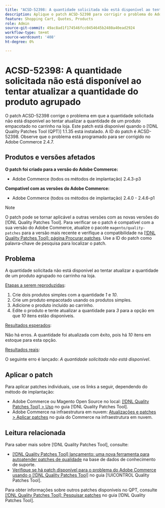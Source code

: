 ```yaml
---
title: "ACSD-52398: A quantidade solicitada não está disponível ao tentar atualizar a quantidade do produto agrupado"
description: Aplique o patch ACSD-52398 para corrigir o problema do Adobe Commerce em que a quantidade solicitada não está disponível ao tentar atualizar a quantidade de um produto empacotado no carrinho na loja.
feature: Shopping Cart, Quotes, Products
role: Admin
source-git-commit: 49ac8ad1f174546fcc0454645b2480a40ead2924
workflow-type: tm+mt
source-wordcount: '408'
ht-degree: 0%

---
```


# ACSD-52398: A quantidade solicitada não está disponível ao tentar atualizar a quantidade do produto agrupado

O patch ACSD-52398 corrige o problema em que a quantidade solicitada não está disponível ao tentar atualizar a quantidade de um produto empacotado no carrinho na loja. Este patch está disponível quando o [!DNL Quality Patches Tool (QPT)] 1.1.35 está instalado. A ID do patch é ACSD-52398. Observe que o problema está programado para ser corrigido no Adobe Commerce 2.4.7.

## Produtos e versões afetados

**O patch foi criado para a versão do Adobe Commerce:**

* Adobe Commerce (todos os métodos de implantação) 2.4.3-p3

**Compatível com as versões do Adobe Commerce:**

* Adobe Commerce (todos os métodos de implantação) 2.4.0 - 2.4.6-p1

>[!NOTE]
>
>O patch pode se tornar aplicável a outras versões com as novas versões do [!DNL Quality Patches Tool]. Para verificar se o patch é compatível com a sua versão do Adobe Commerce, atualize o pacote `magento/quality-patches` para a versão mais recente e verifique a compatibilidade na [[!DNL Quality Patches Tool]: página Procurar patches](https://experienceleague.adobe.com/tools/commerce-quality-patches/index.html). Use a ID do patch como palavra-chave de pesquisa para localizar o patch.

## Problema

A quantidade solicitada não está disponível ao tentar atualizar a quantidade de um produto agrupado no carrinho na loja.

<u>Etapas a serem reproduzidas</u>:

1. Crie dois produtos simples com a quantidade *1* e *10*.
1. Crie um produto empacotado usando os produtos simples.
1. Adicione o produto incluído ao carrinho.
1. Edite o produto e tente atualizar a quantidade para *3* para a opção em que *10* itens estão disponíveis.

<u>Resultados esperados</u>:

Não há erros. A quantidade foi atualizada com êxito, pois há *10* itens em estoque para esta opção.

<u>Resultados reais</u>:

O seguinte erro é lançado: *A quantidade solicitada não está disponível*.

## Aplicar o patch

Para aplicar patches individuais, use os links a seguir, dependendo do método de implantação:

* Adobe Commerce ou Magento Open Source no local: [[!DNL Quality Patches Tool] > Uso](https://experienceleague.adobe.com/docs/commerce-operations/tools/quality-patches-tool/usage.html) no guia [!DNL Quality Patches Tool].
* Adobe Commerce na infraestrutura em nuvem: [Atualizações e patches > Aplicar patches](https://experienceleague.adobe.com/docs/commerce-cloud-service/user-guide/develop/upgrade/apply-patches.html) no guia do Commerce na infraestrutura em nuvem.

## Leitura relacionada

Para saber mais sobre [!DNL Quality Patches Tool], consulte:

* [[!DNL Quality Patches Tool] lançamento: uma nova ferramenta para autoatender patches de qualidade](https://experienceleague.adobe.com/en/docs/commerce-knowledge-base/kb/announcements/commerce-announcements/magento-quality-patches-released-new-tool-to-self-serve-quality-patches) na base de dados de conhecimento de suporte.
* [Verifique se há patch disponível para o problema do Adobe Commerce usando o  [!DNL Quality Patches Tool]](/help/tools/quality-patches-tool/patches-available-in-qpt/check-patch-for-magento-issue-with-magento-quality-patches.md) no guia [!UICONTROL Quality Patches Tool].


Para obter informações sobre outros patches disponíveis no QPT, consulte [[!DNL Quality Patches Tool]: Pesquisar patches](https://experienceleague.adobe.com/tools/commerce-quality-patches/index.html) no guia [!DNL Quality Patches Tool].
